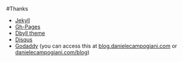 #Thanks
- [Jekyll](http://jekyllrb.com/)
- [Gh-Pages](https://pages.github.com/)
- [Dbyll theme](https://github.com/dbtek/dbyll)
- [Disqus](https://disqus.com/)
- [Godaddy](https://www.godaddy.com/) (you can access this at [blog.danielecampogiani.com](http://blog.danielecampogiani.com) or [danielecampogiani.com/blog](http://danielecampogiani.com/blog))
